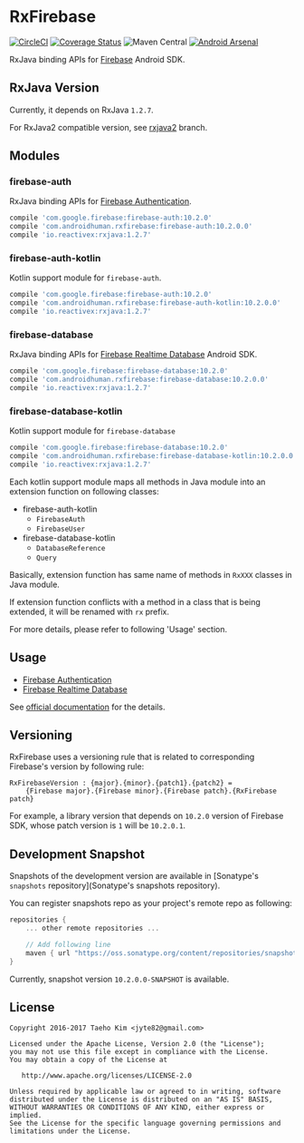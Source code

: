# RxFirebase
[![CircleCI](https://circleci.com/gh/kunny/RxFirebase.svg?style=shield)](https://circleci.com/gh/kunny/RxFirebase)
[![Coverage Status](https://coveralls.io/repos/github/kunny/RxFirebase/badge.svg?branch=rxjava1)](https://coveralls.io/github/kunny/RxFirebase?branch=rxjava1)
![Maven Central](https://maven-badges.herokuapp.com/maven-central/com.androidhuman.rxfirebase/firebase-auth/badge.svg)
[![Android Arsenal](https://img.shields.io/badge/Android%20Arsenal-RxFirebase-brightgreen.svg?style=flat)](http://android-arsenal.com/details/1/4496)

RxJava binding APIs for [Firebase](https://firebase.google.com/) Android SDK.

## RxJava Version

Currently, it depends on RxJava `1.2.7`.

For RxJava2 compatible version, see [rxjava2](https://github.com/kunny/RxFirebase/tree/rxjava2) branch.

## Modules

### firebase-auth

RxJava binding APIs for [Firebase Authentication](https://firebase.google.com/docs/auth/).

```groovy
compile 'com.google.firebase:firebase-auth:10.2.0'
compile 'com.androidhuman.rxfirebase:firebase-auth:10.2.0.0'
compile 'io.reactivex:rxjava:1.2.7'
```

### firebase-auth-kotlin

Kotlin support module for `firebase-auth`.

```groovy
compile 'com.google.firebase:firebase-auth:10.2.0'
compile 'com.androidhuman.rxfirebase:firebase-auth-kotlin:10.2.0.0'
compile 'io.reactivex:rxjava:1.2.7'
```

### firebase-database

RxJava binding APIs for [Firebase Realtime Database](https://firebase.google.com/docs/database/) Android SDK.

```groovy
compile 'com.google.firebase:firebase-database:10.2.0'
compile 'com.androidhuman.rxfirebase:firebase-database:10.2.0.0'
compile 'io.reactivex:rxjava:1.2.7'
```

### firebase-database-kotlin

Kotlin support module for `firebase-database`

```groovy
compile 'com.google.firebase:firebase-database:10.2.0'
compile 'com.androidhuman.rxfirebase:firebase-database-kotlin:10.2.0.0'
compile 'io.reactivex:rxjava:1.2.7'
```

Each kotlin support module maps all methods in Java module into an extension function on following classes:

- firebase-auth-kotlin
  - `FirebaseAuth`
  - `FirebaseUser`
- firebase-database-kotlin
  - `DatabaseReference`
  - `Query`

Basically, extension function has same name of methods in `RxXXX` classes in Java module.

If extension function conflicts with a method in a class that is being extended, it will be renamed with `rx` prefix.

For more details, please refer to following 'Usage' section.

## Usage

- [Firebase Authentication](https://github.com/kunny/RxFirebase/wiki/Authentication)
- [Firebase Realtime Database](https://github.com/kunny/RxFirebase/wiki/Realtime-Database)

See [official documentation](https://firebase.google.com/docs/) for the details.

## Versioning

RxFirebase uses a versioning rule that is related to corresponding Firebase's version by following rule:

```
RxFirebaseVersion : {major}.{minor}.{patch1}.{patch2} =
    {Firebase major}.{Firebase minor}.{Firebase patch}.{RxFirebase patch}
```

For example, a library version that depends on `10.2.0` version of Firebase SDK, whose patch version is `1` will be `10.2.0.1`.

## Development Snapshot

Snapshots of the development version are available in [Sonatype's `snapshots` repository](Sonatype's snapshots repository).

You can register snapshots repo as your project's remote repo as following:

```groovy
repositories {
    ... other remote repositories ...

    // Add following line
    maven { url "https://oss.sonatype.org/content/repositories/snapshots/" }
}
```

Currently, snapshot version `10.2.0.0-SNAPSHOT` is available.

## License

```
Copyright 2016-2017 Taeho Kim <jyte82@gmail.com>

Licensed under the Apache License, Version 2.0 (the "License");
you may not use this file except in compliance with the License.
You may obtain a copy of the License at

   http://www.apache.org/licenses/LICENSE-2.0

Unless required by applicable law or agreed to in writing, software
distributed under the License is distributed on an "AS IS" BASIS,
WITHOUT WARRANTIES OR CONDITIONS OF ANY KIND, either express or implied.
See the License for the specific language governing permissions and
limitations under the License.
```
